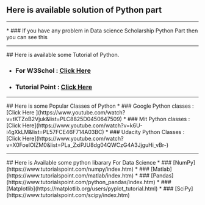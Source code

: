 ## Here is available solution of Python part
<hr>
* ### If you have any problem in Data science Scholarship Python Part then you can see this
<hr>
## Here is available some Tutorial of Python.

* ### For W3Schol : [Click Here](https://www.w3schools.com/python/)
* ### Tutorial Point : [Click Here](https://www.tutorialspoint.com/python/index.htm)

<hr>
## Here is some Popular Classes of Python
* ### Google Python classes : [Click Here ](https://www.youtube.com/watch?v=tKTZoB2Vjuk&list=PLC8825D0450647509)
* ### Mit Python classes : [Click Here](https://www.youtube.com/watch?v=k6U-i4gXkLM&list=PL57FCE46F714A03BC)
* ### Udacity Python Classes : [Click Here](https://www.youtube.com/watch?v=X0FoelOIZM0&list=PLa_ZxiPJU8dg04QWCzG4A3JjguHi_vBr-)
<hr>
## Here is Available some python libarary For Data Science
* ### [NumPy](https://www.tutorialspoint.com/numpy/index.htm)
* ### [Matlab](https://www.tutorialspoint.com/matlab/index.htm)
* ### [Pandas](https://www.tutorialspoint.com/python_pandas/index.htm)
* ### [Matplotlib](https://matplotlib.org/users/pyplot_tutorial.html)
* ### [SciPy](https://www.tutorialspoint.com/scipy/index.htm)
